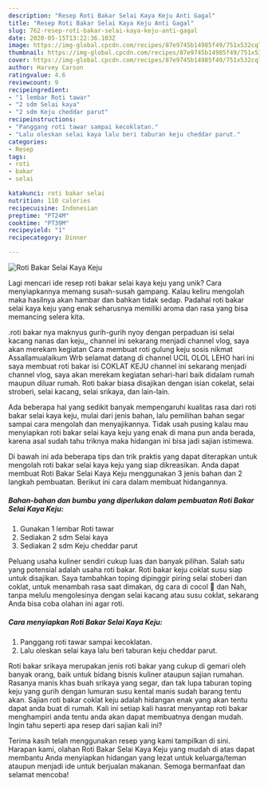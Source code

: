 ```yaml
---
description: "Resep Roti Bakar Selai Kaya Keju Anti Gagal"
title: "Resep Roti Bakar Selai Kaya Keju Anti Gagal"
slug: 762-resep-roti-bakar-selai-kaya-keju-anti-gagal
date: 2020-05-15T13:22:36.103Z
image: https://img-global.cpcdn.com/recipes/87e9745b14985f49/751x532cq70/roti-bakar-selai-kaya-keju-foto-resep-utama.jpg
thumbnail: https://img-global.cpcdn.com/recipes/87e9745b14985f49/751x532cq70/roti-bakar-selai-kaya-keju-foto-resep-utama.jpg
cover: https://img-global.cpcdn.com/recipes/87e9745b14985f49/751x532cq70/roti-bakar-selai-kaya-keju-foto-resep-utama.jpg
author: Harvey Carson
ratingvalue: 4.6
reviewcount: 9
recipeingredient:
- "1 lembar Roti tawar"
- "2 sdm Selai kaya"
- "2 sdm Keju cheddar parut"
recipeinstructions:
- "Panggang roti tawar sampai kecoklatan."
- "Lalu oleskan selai kaya lalu beri taburan keju cheddar parut."
categories:
- Resep
tags:
- roti
- bakar
- selai

katakunci: roti bakar selai 
nutrition: 110 calories
recipecuisine: Indonesian
preptime: "PT24M"
cooktime: "PT39M"
recipeyield: "1"
recipecategory: Dinner

---
```



![Roti Bakar Selai Kaya Keju](https://img-global.cpcdn.com/recipes/87e9745b14985f49/751x532cq70/roti-bakar-selai-kaya-keju-foto-resep-utama.jpg)

Lagi mencari ide resep roti bakar selai kaya keju yang unik? Cara menyiapkannya memang susah-susah gampang. Kalau keliru mengolah maka hasilnya akan hambar dan bahkan tidak sedap. Padahal roti bakar selai kaya keju yang enak seharusnya memiliki aroma dan rasa yang bisa memancing selera kita.

.roti bakar nya maknyus gurih-gurih nyoy dengan perpaduan isi selai kacang nanas dan keju,, channel ini sekarang menjadi channel vlog, saya akan merekam kegiatan Cara membuat roti gulung keju sosis nikmat Assallamualaikum Wrb selamat datang di channel UCIL OLOL LEHO hari ini saya membuat roti bakar isi COKLAT KEJU channel ini sekarang menjadi channel vlog, saya akan merekam kegiatan sehari-hari baik didalam rumah maupun diluar rumah. Roti bakar biasa disajikan dengan isian cokelat, selai stroberi, selai kacang, selai srikaya, dan lain-lain.

Ada beberapa hal yang sedikit banyak mempengaruhi kualitas rasa dari roti bakar selai kaya keju, mulai dari jenis bahan, lalu pemilihan bahan segar sampai cara mengolah dan menyajikannya. Tidak usah pusing kalau mau menyiapkan roti bakar selai kaya keju yang enak di mana pun anda berada, karena asal sudah tahu triknya maka hidangan ini bisa jadi sajian istimewa.


Di bawah ini ada beberapa tips dan trik praktis yang dapat diterapkan untuk mengolah roti bakar selai kaya keju yang siap dikreasikan. Anda dapat membuat Roti Bakar Selai Kaya Keju menggunakan 3 jenis bahan dan 2 langkah pembuatan. Berikut ini cara dalam membuat hidangannya.

<!--inarticleads1-->

##### Bahan-bahan dan bumbu yang diperlukan dalam pembuatan Roti Bakar Selai Kaya Keju:

1. Gunakan 1 lembar Roti tawar
1. Sediakan 2 sdm Selai kaya
1. Sediakan 2 sdm Keju cheddar parut


Peluang usaha kuliner sendiri cukup luas dan banyak pilihan. Salah satu yang potensial adalah usaha roti bakar. Roti bakar keju coklat susu siap untuk disajikan. Saya tambahkan toping dipinggir piring selai stoberi dan coklat, untuk menambah rasa saat dimakan, dg cara di cocol 🙂 dan Nah, tanpa melulu mengolesinya dengan selai kacang atau susu coklat, sekarang Anda bisa coba olahan ini agar roti. 

<!--inarticleads2-->

##### Cara menyiapkan Roti Bakar Selai Kaya Keju:

1. Panggang roti tawar sampai kecoklatan.
1. Lalu oleskan selai kaya lalu beri taburan keju cheddar parut.


Roti bakar srikaya merupakan jenis roti bakar yang cukup di gemari oleh banyak orang, baik untuk bidang bisnis kuliner ataupun sajian rumahan. Rasanya manis khas buah srikaya yang segar, dan tak lupa taburan toping keju yang gurih dengan lumuran susu kental manis sudah barang tentu akan. Sajian roti bakar coklat keju adalah hidangan enak yang akan tentu dapat anda buat di rumah. Kali ini setiap kali hasrat menyantap roti bakar menghampiri anda tentu anda akan dapat membuatnya dengan mudah. Ingin tahu seperti apa resep dari sajian kali ini? 

Terima kasih telah menggunakan resep yang kami tampilkan di sini. Harapan kami, olahan Roti Bakar Selai Kaya Keju yang mudah di atas dapat membantu Anda menyiapkan hidangan yang lezat untuk keluarga/teman ataupun menjadi ide untuk berjualan makanan. Semoga bermanfaat dan selamat mencoba!
